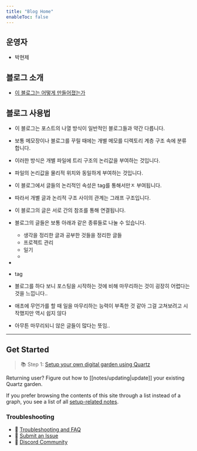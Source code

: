 ```yaml
---
title: "Blog Home"
enableToc: false
---
```


## 운영자
- 박현제

## 블로그 소개
- [이 블로그는 어떻게 만들어졌는가](digital%20garden%20setup.md)

## 블로그 사용법
- 이 블로그는 포스트의 나열 방식이 일반적인 블로그들과 약간 다릅니다.
- 보통 메모장이나 블로그를 꾸릴 때에는 개별 메모를 디렉토리 계층 구조 속에 분류합니다.
- 이러한 방식은 개별 파일에 트리 구조의 논리값을 부여하는 것입니다.
- 파일의 논리값을 물리적 위치와 동일하게 부여하는 것입니다.
- 이 블로그에서 글들의 논리적인 속성은 tag를 통해서만ㅈ 부여됩니다.
- 따라서 개별 글과 논리적 구조 사이의 관계는 그래프 구조입니다.
- 이 블로그의 글은 서로 간의 참조를 통해 연결됩니다.

- 블로그의 글들은 보통 아래과 같은 종류들로 나눌 수 있습니다.
	- 생각을 정리한 글과 공부한 것들을 정리한 글들
	- 프로젝트 관리
	- 일기
	- 
- 


- tag 


- 블로그를 하다 보니 포스팅을 시작하는 것에 비해 마무리하는 것이 굉장히 어렵다는 것을 느낍니다..
- 애초에 무언가를 할 때 일을 마무리하는 능력이 부족한 것 같아 그걸 고쳐보려고 시작했지만 역시 쉽지 않다
- 아무튼 마무리되니 않은 글들이 많다는 뜻임..


---------
## Get Started
> 📚 Step 1: [Setup your own digital garden using Quartz](notes/setup.md)

Returning user? Figure out how to [[notes/updating|update]] your existing Quartz garden.

If you prefer browsing the contents of this site through a list instead of a graph, you see a list of all [setup-related notes](/tags/setup).

### Troubleshooting
- 🚧 [Troubleshooting and FAQ](notes/troubleshooting.md)
- 🐛 [Submit an Issue](https://github.com/jackyzha0/quartz/issues)
- 👀 [Discord Community](https://discord.gg/cRFFHYye7t)

